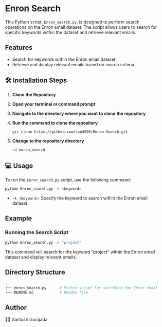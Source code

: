 
# Enron Search

This Python script, `Enron_search.py`, is designed to perform search operations on the Enron email dataset. The script allows users to search for specific keywords within the dataset and retrieve relevant emails.

## Features

- Search for keywords within the Enron email dataset.
- Retrieve and display relevant emails based on search criteria.

## 🛠️ Installation Steps

1. **Clone the Repository**

2. **Open your terminal or command prompt**

3. **Navigate to the directory where you want to clone the repository**

4. **Run the command to clone the repository**

    ```sh
    git clone https://github.com/san3005/Enron-Search.git
    ```

5. **Change to the repository directory**

    ```sh
    cd enron_search
    ```


## 💻 Usage

To run the `Enron_search.py` script, use the following command:

```sh
python Enron_search.py -k <keyword>
```

- `-k <keyword>`: Specify the keyword to search within the Enron email dataset.

## Example

### Running the Search Script

```sh
python Enron_search.py -k "project"
```

This command will search for the keyword "project" within the Enron email dataset and display relevant emails.

## Directory Structure

```sh
.
├── enron_search.py      # Python script for searching the Enron email dataset
└── README.md            # Readme file
```

## Author

👨‍💻 Santosh Gurajada

